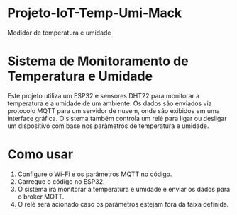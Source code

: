 # Projeto-IoT-Temp-Umi-Mack
Medidor de temperatura e umidade

# Sistema de Monitoramento de Temperatura e Umidade

Este projeto utiliza um ESP32 e sensores DHT22 para monitorar a temperatura e a umidade de um ambiente. Os dados são enviados via protocolo MQTT para um servidor de nuvem, onde são exibidos em uma interface gráfica. O sistema também controla um relé para ligar ou desligar um dispositivo com base nos parâmetros de temperatura e umidade.

# Como usar
1. Configure o Wi-Fi e os parâmetros MQTT no código.
2. Carregue o código no ESP32.
3. O sistema irá monitorar a temperatura e umidade e enviar os dados para o broker MQTT.
4. O relé será acionado caso os parâmetros estejam fora da faixa definida.
